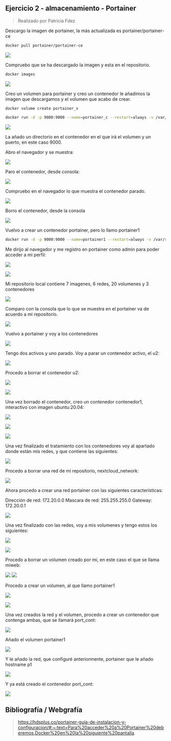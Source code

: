 ## Ejercicio 2 - almacenamiento - Portainer

> Realizado por Patricia Fdez

Descargo la imagen de portainer, la más actualizada es portainer/portainer-ce

```bash
docker pull portainer/portainer-ce
```
![](assets/descargarImagen.png)

Compruebo que se ha descargado la imagen y esta en el repositorio.

```bash 
docker images
```
![](assets/comprobarimagenes.png)

Creo un volumen para portainer y creo un contenedor le añadimos la imagen que descargamos y el volumen que acabo de crear.

```bash
docker volume create portainer_v

docker run -d -p 9000:9000 --name=portainer_c --restart=always -v /var/run/docker.sock:/var/run/docker.sock -v /volume1/docker/portainer:/portaines_v portainer/portainer-ce:latest

```
![](assets/portainerc.png)

La añado un directorio en el contenedor en el que irá el volumen y un puerto, en este caso 9000.

Abro el navegador y se muestra: 

![](assets/navgador1.png)

Paro el contenedor, desde consola:

![](assets/stopcontainer.png)

Compruebo en el navegador lo que muestra el contenedor parado.

![](assets/stopcontainernavegador.png)

Borro el contenedor, desde la consola

![](assets/rmcontainer1.png)

Vuelvo a crear un contenedor portainer, pero lo llamo portainer1

```bash
docker run -d -p 9000:9000 --name=portainer1 --restart=always -v /var/run/docker.sock:/var/run/docker.sock -v /volume1/docker/portainer:/portaines_v portainer/portainer-ce:latest
```
Me dirijo al navegador y me registro en portainer como admin para poder acceder a mi perfil:

![](assets/portainerweb.png)

![](assets/portainer1.png)

Mi repositorio local contiene 7 imagenes, 6 redes, 20 volumenes y 3 contenedores

![](assets/localportainer.png)


Comparo con la consola que lo que se muestra en el portainer va de acuerdo a mi repositorio.

![](assets/volumenycontenedor.png)

Vuelvo a portainer y voy a los contenedores

![](assets/contenedoresportainer.png)

Tengo dos activos y uno parado. Voy a parar un contenedor activo, el u2:

![](assets/u2stop.png)

Procedo a borrar el contenedor u2: 

![](assets/u2remove.png)

![](assets/u2remove1.png)

Una vez borrado el contenedor, creo un contenedor contenedor1, interactivo con imagen ubuntu:20.04:

![](assets/cont1-1.png)

![](assets/cont1-2.png)

![](assets/cont1-3.png)

Una vez finalizado el tratamiento con los contenedores voy al apartado donde están mis redes, y que contiene las siguientes: 

![](assets/networklist.png)

Procedo a borrar una red de mi repositorio, nextcloud_network:

![](assets/networkremove.png)

Ahora procedo a crear una red portainer con las siguientes características:

Dirección de red: 172.20.0.0
Mascara de red: 255.255.255.0
Gateway: 172.20.0.1

![](assets/networkcreate.png)

Una vez finalizado con las redes, voy a mis volumenes y tengo estos los siguientes: 

![](assets/vol.png)

![](assets/vol1.png)

Procedo a borrar un volumen creado por mi, en este caso el que se llama miweb:

![](assets/volremove.png)
![](assets/volremove1.png)

Procedo a crear un volumen, al que llamo portainer1

![](assets/volcreate.png)

![](assets/vollista.png)

Una vez creados la red y el volumen, procedo a crear un contenedor que contenga ambas, que se llamará port_cont:

![](assets/cont_v_r.png)

Añado el volumen portainer1

![](assets/cont_v.png)

Y le añado la red, que configuré anteriormente, portainer que le añado hostname p1

![](assets/cont_r.png)

Y ya está creado el contenedor port_cont:

![](assets/port_cont.png)


## Bibliografía / Webgrafía

>  https://hdsplus.co/portainer-guia-de-instalacion-y-configuracion/#:~:text=Para%20acceder%20a%20Portainer%20deberemos,Docker%20en%20la%20siguiente%20pantalla.








